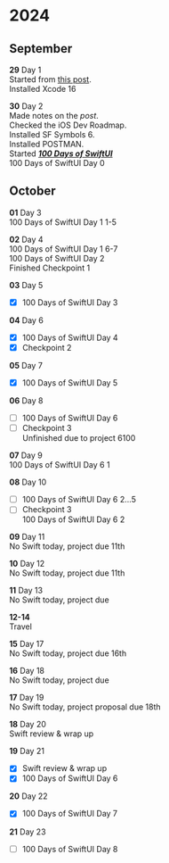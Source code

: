 # 2024
## September
**29** Day 1  
Started from [this post](https://www.reddit.com/r/iOSProgramming/comments/11qit84/from_hello_world_to_your_first_job_the_selftaught/).  
Installed Xcode 16  

**30** Day 2  
Made notes on the *post*.  
Checked the iOS Dev Roadmap.  
Installed SF Symbols 6.  
Installed POSTMAN.  
Started [***100 Days of SwiftUI***](https://www.hackingwithswift.com/100/swiftui)  
100 Days of SwiftUI Day 0  
## October
**01** Day 3  
100 Days of SwiftUI Day 1 1-5  

**02** Day 4  
100 Days of SwiftUI Day 1 6-7  
100 Days of SwiftUI Day 2  
    Finished Checkpoint 1  

**03** Day 5  
- [x] 100 Days of SwiftUI Day 3  

**04** Day 6  
- [x] 100 Days of SwiftUI Day 4  
- [x] Checkpoint 2  

**05** Day 7  
- [x] 100 Days of SwiftUI Day 5  

**06** Day 8  
- [ ] 100 Days of SwiftUI Day 6  
- [ ] Checkpoint 3  
Unfinished due to project 6100  

**07** Day 9  
100 Days of SwiftUI Day 6 1  

**08** Day 10  
- [ ] 100 Days of SwiftUI Day 6 2...5  
- [ ] Checkpoint 3  
100 Days of SwiftUI Day 6 2  

**09** Day 11  
No Swift today, project due 11th  

**10** Day 12  
No Swift today, project due 11th  

**11** Day 13  
No Swift today, project due  

**12-14**  
Travel  

**15** Day 17  
No Swift today, project due 16th  

**16** Day 18  
No Swift today, project due  

**17** Day 19  
No Swift today, project proposal due 18th  

**18** Day 20  
Swift review & wrap up  

**19** Day 21  
- [x] Swift review & wrap up  
- [x] 100 Days of SwiftUI Day 6  

**20** Day 22  
- [x] 100 Days of SwiftUI Day 7

**21** Day 23
- [ ] 100 Days of SwiftUI Day 8